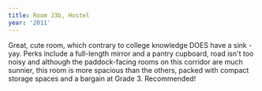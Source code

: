```yaml
---
title: Room J3b, Hostel
year: '2011'
---
```


Great, cute room, which contrary to college knowledge DOES have a sink - yay.  Perks include a full-length mirror and a pantry cupboard, road isn't too noisy and although the paddock-facing rooms on this corridor are much sunnier, this room is more spacious than the others, packed with compact storage spaces and a bargain at Grade 3.  Recommended!